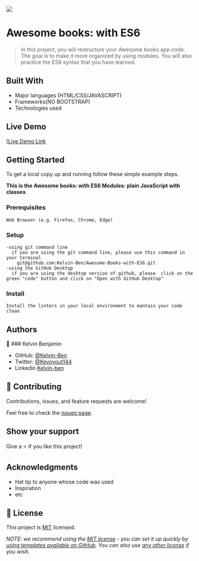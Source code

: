 ![](https://img.shields.io/badge/Microverse-blueviolet)

# Awesome books: with ES6

> In this project, you will restructure your Awesome books app code. The goal is to make it more organized by using modules. You will also practice the ES6 syntax that you have learned.


## Built With

- Major languages (HTML/CSS/JAVASCRIPT)
- Frameworks(NO BOOTSTRAP)
- Technologies used

## Live Demo 

[[Live Demo Link](https://kelvin-ben.github.io/Awesome-Books-with-ES6/)


## Getting Started
To get a local copy up and running follow these simple example steps.

**This is the Awesome books: with ES6 Modules: plain JavaScript with classes**

### Prerequisites
    Web Browser (e.g. Firefox, Chrome, Edge)

### Setup
    -using git command line
      if you are using the git command line, please use this command in your terminal
        git@github.com:Kelvin-Ben/Awesome-Books-with-ES6.git
    -using the GitHub Desktop
      if you are using the desktop version of github, please  click on the green "code" button and click on "Open with GitHub Desktop" 


### Install
    Install the linters in your local environment to mantain your code clean 




## Authors

👤 ### Kelvin Benjamin

- GitHub: [@Kelvin-Ben](https://github.com/Kelvin-Ben)
- Twitter: [@Kevoyout144](https://twitter.com/kevoyout144)
- Linkedin [Kelvin-ben](https://www.linkedin.com/in/kelvin-ben-323043173/)


## 🤝 Contributing

Contributions, issues, and feature requests are welcome!

Feel free to check the [issues page](../../issues/).

## Show your support

Give a ⭐️ if you like this project!

## Acknowledgments

- Hat tip to anyone whose code was used
- Inspiration
- etc

## 📝 License

This project is [MIT](./LICENSE) licensed.

_NOTE: we recommend using the [MIT license](https://choosealicense.com/licenses/mit/) - you can set it up quickly by [using templates available on GitHub](https://docs.github.com/en/communities/setting-up-your-project-for-healthy-contributions/adding-a-license-to-a-repository). You can also use [any other license](https://choosealicense.com/licenses/) if you wish._
